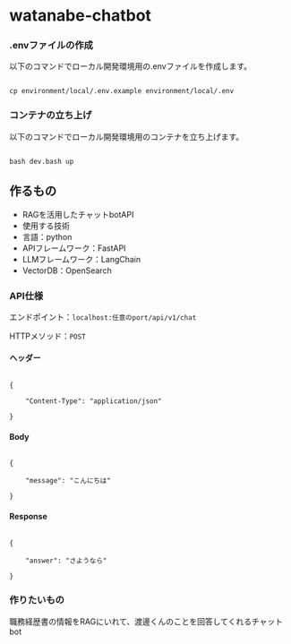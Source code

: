 # watanabe-chatbot


### .envファイルの作成

以下のコマンドでローカル開発環境用の.envファイルを作成します。

```

cp environment/local/.env.example environment/local/.env

```

### コンテナの立ち上げ

以下のコマンドでローカル開発環境用のコンテナを立ち上げます。

```

bash dev.bash up

```

## 作るもの

- RAGを活用したチャットbotAPI
- 使用する技術
- 言語：python
- APIフレームワーク：FastAPI
- LLMフレームワーク：LangChain
- VectorDB：OpenSearch

### API仕様

エンドポイント：`localhost:任意のport/api/v1/chat`

HTTPメソッド：`POST`

#### ヘッダー

```

{

    "Content-Type": "application/json"

}

```

#### Body

```

{

    "message": "こんにちは"

}

```

#### Response

```

{

    "answer": "さようなら"

}

```

### 作りたいもの

職務経歴書の情報をRAGにいれて、渡邊くんのことを回答してくれるチャットbot
